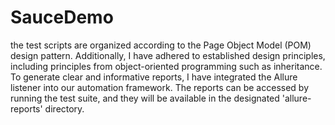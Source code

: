 # SauceDemo
the test scripts are organized according to the Page Object Model (POM) design pattern. Additionally, I have adhered to established design principles, including principles from object-oriented programming such as inheritance.
To generate clear and informative reports, I have integrated the Allure listener into our automation framework. The reports can be accessed by running the test suite, and they will be available in the designated 'allure-reports' directory.
